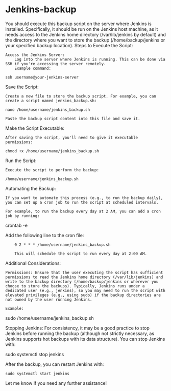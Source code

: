 # Jenkins-backup
You should execute this backup script on the server where Jenkins is installed. Specifically, it should be run on the Jenkins host machine, as it needs access to the Jenkins home directory (/var/lib/jenkins by default) and the directory where you want to store the backup (/home/backup/jenkins or your specified backup location).
Steps to Execute the Script:

    Access the Jenkins Server:
        Log into the server where Jenkins is running. This can be done via SSH if you're accessing the server remotely.
        Example command:

    ssh username@your-jenkins-server

Save the Script:

    Create a new file to store the backup script. For example, you can create a script named jenkins_backup.sh:

    nano /home/username/jenkins_backup.sh

    Paste the backup script content into this file and save it.

Make the Script Executable:

    After saving the script, you'll need to give it executable permissions:

    chmod +x /home/username/jenkins_backup.sh

Run the Script:

    Execute the script to perform the backup:

    /home/username/jenkins_backup.sh

Automating the Backup:

    If you want to automate this process (e.g., to run the backup daily), you can set up a cron job to run the script at scheduled intervals.

    For example, to run the backup every day at 2 AM, you can add a cron job by running:

crontab -e

Add the following line to the cron file:

        0 2 * * * /home/username/jenkins_backup.sh

        This will schedule the script to run every day at 2:00 AM.

Additional Considerations:

    Permissions: Ensure that the user executing the script has sufficient permissions to read the Jenkins home directory (/var/lib/jenkins) and write to the backup directory (/home/backup/jenkins or wherever you choose to store the backups). Typically, Jenkins runs under a dedicated user (e.g., jenkins), so you may need to run the script with elevated privileges (e.g., using sudo) if the backup directories are not owned by the user running Jenkins.

    Example:

sudo /home/username/jenkins_backup.sh

Stopping Jenkins: For consistency, it may be a good practice to stop Jenkins before running the backup (although not strictly necessary, as Jenkins supports hot backups with its data structure). You can stop Jenkins with:

sudo systemctl stop jenkins

After the backup, you can restart Jenkins with:

    sudo systemctl start jenkins

Let me know if you need any further assistance!


